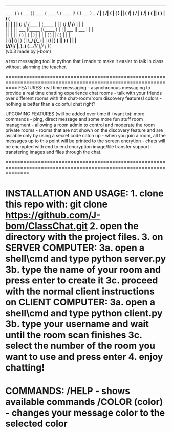  _______  _        _______  _______  _______     _______           _______ _________
  ____ \( \      (  ___  )(  ____ \(  ____ \   (  ____ \|\     /|(  ___  )\__   __/
| (    \/| (      | (   ) || (    \/| (    \/   | (    \/| )   ( || (   ) |   ) (   
| |      | |      | (___) || (_____ | (_____    | |      | (___) || (___) |   | |   
| |      | |      |  ___  |(_____  )(_____  )   | |      |  ___  ||  ___  |   | |   
| |      | |      | (   ) |      ) |      ) |   | |      | (   ) || (   ) |   | |   
| (____/\| (____/\| )   ( |/\____) |/\____) |   | (____/\| )   ( || )   ( |   | |   
(_______/(_______/|/     \|\_______)\_______)   (_______/|/     \||/     \|   )_(   
                             (v0.3 made by j-bom)                        

a text messaging tool in python that i made to make it easier to talk in class without alarming the teacher.

================================================================================================================
FEATURES:
  real time messaging - asynchronous messaging to provide a real time chatting experience
  chat rooms - talk with your friends over different rooms with the chat-room/room discovery features!
  colors - nothing is better than a colorful chat right?

UPCOMING FEATURES (will be added over time if i want to):
  more commands - ping, direct message and some more fun stuff
  room managment - allowing a room admin to control and moderate the room
  private rooms - rooms that are not shown on the discovery feature and are avilable only by using a secret code
  catch up - when you join a room, all the messages up to this point will be printed to the screen
  encrytion - chats will be encrypted with end to end encryption
  image/file transfer support - transfering images and files through the chat.

====================================================================================================================

  INSTALLATION AND USAGE:
    1. clone this repo with: git clone https://github.com/J-bom/ClassChat.git
    2. open the directory with the project files.
    3.
    on SERVER COMPUTER:
      3a. open a shell\cmd and type python server.py
      3b. type the name of your room and press enter to create it
      3c. proceed with the normal client instructions
    on CLIENT COMPUTER:
      3a. open a shell\cmd and type python client.py
      3b. type your username and wait until the room scan finishes
      3c. select the number of the room you want to use and press enter
    4. enjoy chatting!
====================================================================================================================
COMMANDS:
  /HELP - shows available commands
  /COLOR (color) - changes your message color to the selected color
==================================================================================================================== 
